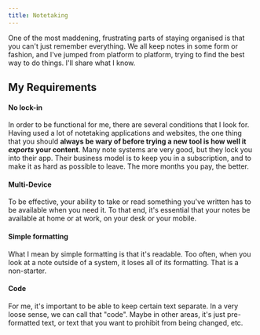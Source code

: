 ```yaml
---
title: Notetaking
---
```


One of the most maddening, frustrating parts of staying organised is that you can't just remember everything. We all keep notes in some form or fashion, and I've jumped from platform to platform, trying to find the best way to do things. I'll share what I know.

## My Requirements

#### No lock-in

In order to be functional for me, there are several conditions that I look for. Having used a lot of notetaking applications and websites, the one thing that you should **always be wary of before trying a new tool is how well it _exports_ your content**. Many note systems are very good, but they lock you into their app. Their business model is to keep you in a subscription, and to make it as hard as possible to leave. The more months you pay, the better. 

#### Multi-Device

To be effective, your ability to take or read something you've written has to be available when you need it. To that end, it's essential that your notes be available at home or at work, on your desk or your mobile.

#### Simple formatting

What I mean by simple formatting is that it's readable. Too often, when you look at a note outside of a system, it loses all of its formatting. That is a non-starter.

#### Code

For me, it's important to be able to keep certain text separate. In a very loose sense, we can call that "code". Maybe in other areas, it's just pre-formatted text, or text that you want to prohibit from being changed, etc.

